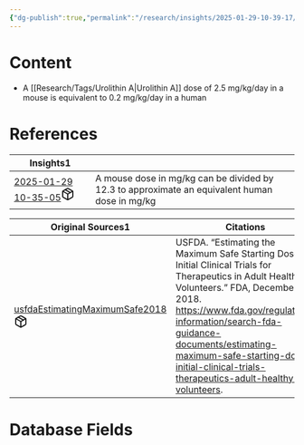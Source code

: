 ```yaml
---
{"dg-publish":true,"permalink":"/research/insights/2025-01-29-10-39-17/","updated":"2025-01-29T10:41:31-05:00"}
---
```


# Content
- A [[Research/Tags/Urolithin A\|Urolithin A]] dose of 2.5 mg/kg/day in a mouse is equivalent to 0.2 mg/kg/day in a human
# References
<div><table class="dataview table-view-table"><thead class="table-view-thead"><tr class="table-view-tr-header"><th class="table-view-th"><span>Insights</span><span class="dataview small-text">1</span></th><th class="table-view-th"><span></span></th></tr></thead><tbody class="table-view-tbody"><tr><td><span><a data-tooltip-position="top" aria-label="Research/Insights/2025-01-29 10-35-05.md" data-href="Research/Insights/2025-01-29 10-35-05.md" href="Research/Insights/2025-01-29 10-35-05.md" class="internal-link" target="_blank" rel="noopener nofollow" fileclass-name="Research Links">2025-01-29 10-35-05</a><a class="metadata-menu fileclass-icon"><svg xmlns="http://www.w3.org/2000/svg" width="24" height="24" viewBox="0 0 24 24" fill="none" stroke="currentColor" stroke-width="2" stroke-linecap="round" stroke-linejoin="round" class="svg-icon lucide-package"><path d="m7.5 4.27 9 5.15"></path><path d="M21 8a2 2 0 0 0-1-1.73l-7-4a2 2 0 0 0-2 0l-7 4A2 2 0 0 0 3 8v8a2 2 0 0 0 1 1.73l7 4a2 2 0 0 0 2 0l7-4A2 2 0 0 0 21 16Z"></path><path d="m3.3 7 8.7 5 8.7-5"></path><path d="M12 22V12"></path></svg></a></span></td><td><span>A mouse dose in mg/kg can be divided by 12.3 to approximate an equivalent human dose in mg/kg</span></td></tr></tbody></table></div><div><table class="dataview table-view-table"><thead class="table-view-thead"><tr class="table-view-tr-header"><th class="table-view-th"><span>Original Sources</span><span class="dataview small-text">1</span></th><th class="table-view-th"><span>Citations</span></th></tr></thead><tbody class="table-view-tbody"><tr><td><span><a data-tooltip-position="top" aria-label="Research/Evidence Sources/usfdaEstimatingMaximumSafe2018.md" data-href="Research/Evidence Sources/usfdaEstimatingMaximumSafe2018.md" href="Research/Evidence Sources/usfdaEstimatingMaximumSafe2018.md" class="internal-link" target="_blank" rel="noopener nofollow" fileclass-name="Research Links">usfdaEstimatingMaximumSafe2018</a><a class="metadata-menu fileclass-icon"><svg xmlns="http://www.w3.org/2000/svg" width="24" height="24" viewBox="0 0 24 24" fill="none" stroke="currentColor" stroke-width="2" stroke-linecap="round" stroke-linejoin="round" class="svg-icon lucide-package"><path d="m7.5 4.27 9 5.15"></path><path d="M21 8a2 2 0 0 0-1-1.73l-7-4a2 2 0 0 0-2 0l-7 4A2 2 0 0 0 3 8v8a2 2 0 0 0 1 1.73l7 4a2 2 0 0 0 2 0l7-4A2 2 0 0 0 21 16Z"></path><path d="m3.3 7 8.7 5 8.7-5"></path><path d="M12 22V12"></path></svg></a></span></td><td><span>USFDA. “Estimating the Maximum Safe Starting Dose in Initial Clinical Trials for Therapeutics in Adult Healthy Volunteers.” FDA, December 1, 2018. <a rel="noopener nofollow" class="external-link" href="https://www.fda.gov/regulatory-information/search-fda-guidance-documents/estimating-maximum-safe-starting-dose-initial-clinical-trials-therapeutics-adult-healthy-volunteers" target="_blank">https://www.fda.gov/regulatory-information/search-fda-guidance-documents/estimating-maximum-safe-starting-dose-initial-clinical-trials-therapeutics-adult-healthy-volunteers</a>.</span></td></tr></tbody></table></div>

# Database Fields